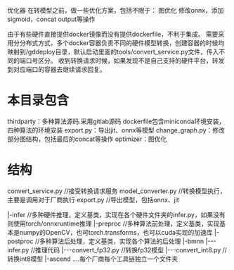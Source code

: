 优化器
在转模型之前，做一些优化方案，包括不限于：
图优化
修改onnx，添加sigmoid，concat output等操作

由于有些硬件直接提供docker镜像而没有提供dockerfile，不利于集成。
需要采用分分布式方式，多个docker容器负责不同的硬件模型转换，创建容器的时候均映射到/gddeploy目录，默认启动里面的tools/convert_service.py文件，传入不同的端口号区分。
收到转换请求时候，如果发现不是自己支持的硬件平台，转发到对应端口的容器去继续请求回复。


# 本目录包含
thirdparty：多种算法源码.采用gitlab源码
dockerfile包含miniconda环境安装，四种算法的环境安装
export.py：导出jit、onnx等模型
change_graph.py：修改部分图结构，包括最后的concat等操作
optimizer：图优化

# 结构
convert_service.py  //接受转换请求服务
model_converter.py  //转换模型执行，主要是调用对于厂商执行
export.py   //导出模型，包括onnx、jit

|-infer //多种硬件推理，定义基类，实现在各个硬件文件夹的infer.py，如果没有则使用torch/onnxruntime推理
|-preproc   //多种算法前处理，定义基类，实现基本是numpy的OpenCV，也可torch.transforms，也可以cuda实现的加速库
|-postproc  //多种算法后处理，定义基类，实现各个算法的后处理
|-bmnn
|---infer.py  //推理代码
|---convert_fp32.py  //转换fp32模型
|---convert_int8.py  //转换int8模型
|-ascend
....每个厂商每个工具链独立一个文件夹